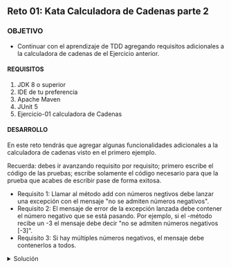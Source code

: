 ## Reto 01: Kata Calculadora de Cadenas parte 2

### OBJETIVO 

- Continuar con el aprendizaje de TDD agregando requisitos adicionales a la calculadora de cadenas de el Ejercicio anterior.

#### REQUISITOS 

 1. JDK 8 o superior
 2. IDE de tu preferencia
 3. Apache Maven
 4. JUnit 5
 5. Ejercicio-01 calculadora de Cadenas

#### DESARROLLO

En este reto tendrás que agregar algunas funcionalidades adicionales a la calculadora de cadenas visto en el primero ejemplo. 

Recuerda: debes ir avanzando requisito por requisito; primero escribe el código de las pruebas; escribe solamente el código necesario para que la prueba que acabes de escribir pase de forma exitosa.

 - Requisito 1: Llamar al método add con números negtivos debe lanzar una excepción con el mensaje "no se admiten números negativos".
 - Requisito 2: El mensaje de error de la excepción lanzada debe contener el número negativo que se está pasando. Por ejemplo, si el -método recibe un -3 el mensaje debe decir "no se admiten números negativos [-3]".
 - Requisito 3: Si hay múltiples números negativos, el mensaje debe contenerlos a todos.

<details>
	<summary>Solución</summary>

<p>1. Agrega la prueba en la clase StringCalculatorTest:</p>

```java
	@Test
	void excepcionConMensaje() {
		try {
			calculator.add("1,-2,5");
			fail("La aplicación no debe llegar a este punto");
		}catch (IllegalArgumentException ex) {
			assertTrue(ex.getMessage().contains("no se admiten números negativos"));
		}
	}
```

Aquí, nuevament vemos que estamos tomando algunas decisiones de diseño, ya que estamos decidiendo que la excepción lanzada sea una IllegalArgumentException. En el código anterior el método fail se llamará si add no lanza una exepción. En el bloque catch comprobamos que la excepción lanzada contenga el texto que estamos esperando.

2. Ejecuta la prueba, esta debe fallar ya que la funcionalidad no está implementada aún (Rojo). 

![imagen](img/figura_01.png)

3. Agrega una comparación; aprovechando que estamos usando Streams, buscaremos si algún número es menor a cero, de ser así lanzaremos la excepción:

```java
	public int add(String numeros) {
		if(numeros.isEmpty())
			return 0;

		if(Arrays.stream(numeros.split(",")).mapToInt(Integer::parseInt).anyMatch(n -> n < 0)) {
			throw new IllegalArgumentException("no se admiten números negativos");
		}
		
		Stream<String> elementos = Arrays.stream(numeros.split(","));
		return elementos.mapToInt(Integer::parseInt).sum();
	}
```

4. Ejecuta nuevamente la prueba, con esto la misma debe pasar de manera exitosa (Verde):

![imagen](img/figura_02.png)


5. Si eres observador notaras que la línea que acabamos de agregar se parce mucho a la instrucción que está al final del método: 

```java
	Arrays.stream(numeros.split(",")).mapToInt(Integer::parseInt)
```

Podemos aprovechar para refactorizar el código del metodo add para simplificarlo un poco. Primero agregamos el siguiente método:

```java
	private IntStream getNumeros(String numeros) {
		return Arrays.stream(numeros.split(",")).mapToInt(Integer::parseInt);
	}
```

y después, modificamos el método add de la siguiente forma:

```java
	public int add(String numeros) {
		if(numeros.isEmpty())
			return 0;

		if(getNumeros(numeros).anyMatch(n -> n < 0)) {
			throw new IllegalArgumentException("no se admiten números negativos");
		}
		
		return getNumeros(numeros).sum();
	}
```

Como puedes ver, acabamos de simplificar el método y si ejecutas nuevamente la prueba, podrás comprobar que esta sigue pasando correctamente (Refactorizar).

![imagen](img/figura_03.png)


6. Ahora implementa el segundo requisito. El mensaje debe incluir en su texto el número negativo. Para esto nuevamente inicia escribiendo la prueba:

```java
	@Test 
	void excepcionConMensajeYValor() {
		try {
			calculator.add("1,-2,5");
			fail("La aplicación no debe llegar a este punto");
		}catch (IllegalArgumentException ex) {
			assertTrue(ex.getMessage().contains("no se admiten números negativos [-2]"));
		}
	}
```


7. Ejecuta la prueba y esta nuevamente debe dar error (Rojo):

![imagen](img/figura_04.png)

8. Implementa el código que haga que la prueba pase, modifica el método add de la siguiente forma:

```java
	public int add(String numeros) {
		if(numeros.isEmpty())
			return 0;

		OptionalInt resultado =  getNumeros(numeros).filter(n -> n < 0).findFirst();
		
		if(resultado.isPresent()) {
			throw new IllegalArgumentException("no se admiten números negativos [" + resultado.getAsInt() + "]");
		}
		
		return getNumeros(numeros).sum();
	}
```

9. Ejecuta nuevamente la prueba y esta debe ser exitosa:

![imagen](img/figura_05.png)

10. Implementa el último requisito, si hay más de un número negativo el mensaje debe contenerlos todos. Nuevamente, comienza con el código de la prueba:


```java
	@Test 
	void excepcionConMensajeYValorMultiplesNumeros() {
		try {
			calculator.add("1,-2,5,-7,-15");
			fail("La aplicación no debe llegar a este punto");
		}catch (IllegalArgumentException ex) {
			assertTrue(ex.getMessage().contains("no se admiten números negativos [-2, -7, -15]"));
		}
	}
```

Si ejecutas la prueba esta debe dar como resultado un error (Rojo).


11. Escribe el código que haga que la prueba pase. En este caso modifica el método add de la siguiente forma:

```java
	public int add(String numeros) {
		if (numeros.isEmpty())
			return 0;

		String negativos = getNumeros(numeros).filter(n -> n < 0).mapToObj(Integer::toString)
				.collect(Collectors.joining(","));
		
		if (!negativos.isEmpty()) {
			throw new IllegalArgumentException("no se admiten números negativos [" + negativos +"]");
		}

		return getNumeros(numeros).sum();
	}
```


12. Ejecuta nuevamente la prueba, en esta ocasión debe ejecutarse de manera correcta (Verde).

![imagen](img/figura_06.png)

</details> 
